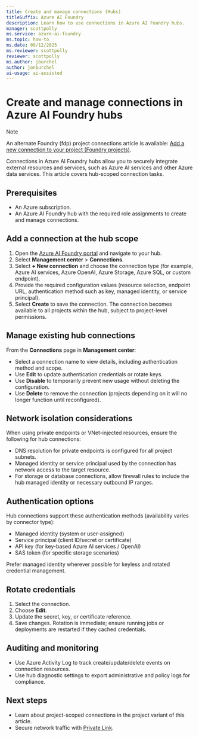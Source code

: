 ```yaml
---
title: Create and manage connections (Hubs)
titleSuffix: Azure AI Foundry
description: Learn how to use connections in Azure AI Foundry hubs.
manager: scottpolly
ms.service: azure-ai-foundry
ms.topic: how-to
ms.date: 09/12/2025
ms.reviewer: scottpolly
reviewer: scottpolly
ms.author: jburchel
author: jonburchel
ai-usage: ai-assisted
---
```


# Create and manage connections in Azure AI Foundry hubs

> [!NOTE]
> An alternate Foundry (fdp) project connections article is available: [Add a new connection to your project (Foundry projects)](connections-add.md).

Connections in Azure AI Foundry hubs allow you to securely integrate external resources and services, such as Azure AI services and other Azure data services. This article covers hub-scoped connection tasks.

## Prerequisites

- An Azure subscription.
- An Azure AI Foundry hub with the required role assignments to create and manage connections.

## Add a connection at the hub scope

1. Open the [Azure AI Foundry portal](https://ai.azure.com/?cid=learnDocs) and navigate to your hub.
1. Select **Management center** > **Connections**.
1. Select **+ New connection** and choose the connection type (for example, Azure AI services, Azure OpenAI, Azure Storage, Azure SQL, or custom endpoint).
1. Provide the required configuration values (resource selection, endpoint URL, authentication method such as key, managed identity, or service principal).
1. Select **Create** to save the connection. The connection becomes available to all projects within the hub, subject to project-level permissions.

## Manage existing hub connections

From the **Connections** page in **Management center**:

- Select a connection name to view details, including authentication method and scope.
- Use **Edit** to update authentication credentials or rotate keys.
- Use **Disable** to temporarily prevent new usage without deleting the configuration.
- Use **Delete** to remove the connection (projects depending on it will no longer function until reconfigured).

## Network isolation considerations

When using private endpoints or VNet-injected resources, ensure the following for hub connections:

- DNS resolution for private endpoints is configured for all project subnets.
- Managed identity or service principal used by the connection has network access to the target resource.
- For storage or database connections, allow firewall rules to include the hub managed identity or necessary outbound IP ranges.

## Authentication options

Hub connections support these authentication methods (availability varies by connector type):

- Managed identity (system or user-assigned)
- Service principal (client ID/secret or certificate)
- API key (for key-based Azure AI services / OpenAI)
- SAS token (for specific storage scenarios)

Prefer managed identity wherever possible for keyless and rotated credential management.

## Rotate credentials

1. Select the connection.
2. Choose **Edit**.
3. Update the secret, key, or certificate reference.
4. Save changes. Rotation is immediate; ensure running jobs or deployments are restarted if they cached credentials.

## Auditing and monitoring

- Use Azure Activity Log to track create/update/delete events on connection resources.
- Use hub diagnostic settings to export administrative and policy logs for compliance.

## Next steps

- Learn about project-scoped connections in the project variant of this article.
- Secure network traffic with [Private Link](./hub-configure-private-link.md).